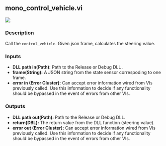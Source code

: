 ## mono_control_vehicle.vi
<p class="img_container">
<img class="lg_img" src="https://github.com/monoDriveIO/documentation/blob/master/WikiPhotos/LV_client/shared_libraries/mono__control__vehiclec.png" />
</p>

### Description 
Call the `control_vehicle`. Given json frame, calculates the steering value.

### Inputs
- **DLL path in(Path):** Path to the Release or Debug DLL .
- **frame(String):** A JSON string from the state sensor correspoding to one frame.
- **error in (Error Cluster):** Can accept error information wired from VIs previously called. Use this information to decide if any functionality should be bypassed in the event of errors from other VIs.


### Outputs
- **DLL path out(Path):** Path to the Release or Debug DLL.
- **return(DBL):** The return value from the DLL function (steering value).
- **error out (Error Cluster):** Can accept error information wired from VIs previously called. Use this information to decide if any functionality should be bypassed in the event of errors from other VIs.

<p>&nbsp;</p>